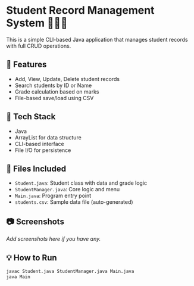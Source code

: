 # Student Record Management System 🧑‍🎓📘

This is a simple CLI-based Java application that manages student records with full CRUD operations.

## 🔧 Features
- Add, View, Update, Delete student records
- Search students by ID or Name
- Grade calculation based on marks
- File-based save/load using CSV

## 🧪 Tech Stack
- Java
- ArrayList for data structure
- CLI-based interface
- File I/O for persistence

## 📁 Files Included
- `Student.java`: Student class with data and grade logic
- `StudentManager.java`: Core logic and menu
- `Main.java`: Program entry point
- `students.csv`: Sample data file (auto-generated)

## 📷 Screenshots
_Add screenshots here if you have any._

## 💡 How to Run
```bash
javac Student.java StudentManager.java Main.java
java Main
